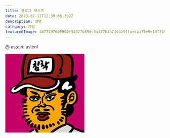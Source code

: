 ```yaml
---
title: 블로그 테스트
date: 2023-02-12T12:39:08.302Z
description: 설명
category: 개발
featuredImage: 3877497065600f94327b33dc5a377b4a71d319ffaecaa75e0e187f69012dd8437c208ec7de913043e88646bcdc22104d2b00b855370afb8cdc0bce3c084fdd94dec8b127077a06de12fe2cb615fbb6ecd0f3d80b72aed70e1e64faecaada5467c98b9c5c5570e008b85ff70209e70abf.jpeg
---
```

@
as;cjn:
aslcnl

![](3877497065600f94327b33dc5a377b4a71d319ffaecaa75e0e187f69012dd8437c208ec7de913043e88646bcdc22104d2b00b855370afb8cdc0bce3c084fdd94dec8b127077a06de12fe2cb615fbb6ecd0f3d80b72aed70e1e64faecaada5467c98b9c5c5570e008b85ff70209e70abf.jpeg)